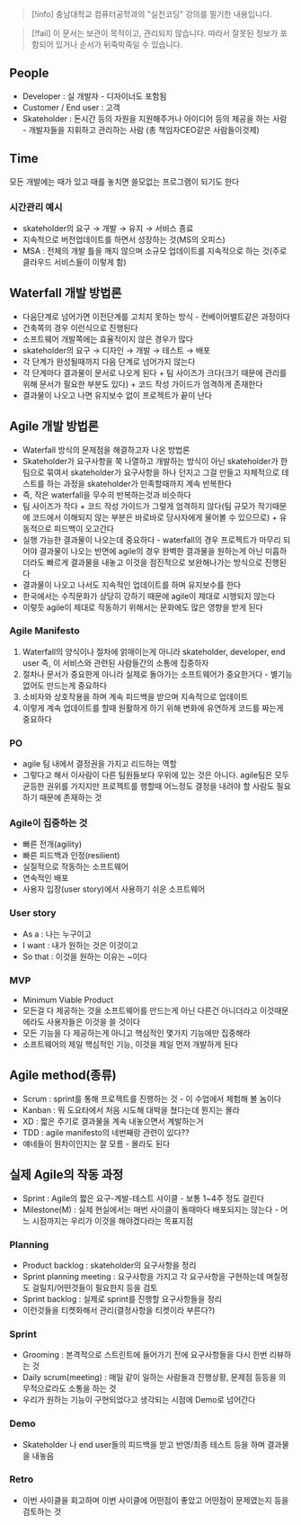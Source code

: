 > [!info] 충남대학교 컴퓨터공학과의 "실전코딩" 강의를 필기한 내용입니다.

> [!fail] 이 문서는 보관이 목적이고, 관리되지 않습니다. 따라서 잘못된 정보가 포함되어 있거나 순서가 뒤죽박죽일 수 있습니다.

## People

- Developer : 실 개발자 - 디자이너도 포함됨
- Customer / End user : 고객
- Skateholder : 돈시간 등의 자원을 지원해주거나 아이디어 등의 제공을 하는 사람 - 개발자들을 지휘하고 관리하는 사람 (총 책임자CEO같은 사람들이것제)

## Time

모든 개발에는 때가 있고 때를 놓치면 쓸모없는 프로그램이 되기도 한다

### 시간관리 예시

- skateholder의 요구 → 개발 → 유지 → 서비스 종료
- 지속적으로 버전업데이트를 하면서 성장하는 것(MS의 오피스)
- MSA : 전체의 개발 틀을 깨지 않으며 소규모 업데이트를 지속적으로 하는 것(주로 클라우드 서비스들이 이렇게 함)

## Waterfall 개발 방법론

- 다음단계로 넘어가면 이전단계를 고치지 못하는 방식 - 컨베이어밸트같은 과정이다
- 건축쪽의 경우 이런식으로 진행된다
- 소프트웨어 개발쪽에는 효율적이지 않은 경우가 많다
- skateholder의 요구 → 디자인 → 개발 → 테스트 → 배포
- 각 단계가 완성될때까지 다음 단계로 넘어가지 않는다
- 각 단계마다 결과물이 문서로 나오게 된다 + 팀 사이즈가 크다(크기 때문에 관리를 위해 문서가 필요한 부분도 있다) + 코드 작성 가이드가 엄격하게 존재한다
- 결과물이 나오고 나면 유지보수 없이 프로젝트가 끝이 난다

## Agile 개발 방법론

- Waterfall 방식의 문제점을 해결하고자 나온 방법론
- Skateholder가 요구사항을 쭉 나열하고 개발하는 방식이 아닌 skateholder가 한팀으로 묶여서 skateholder가 요구사항을 하나 던지고 그걸 만들고 자체적으로 테스트를 하는 과정을 skateholder가 만족할때까지 계속 반복한다
- 즉, 작은 waterfall을 무수히 반복하는것과 비슷하다
- 팀 사이즈가 작다 + 코드 작성 가이드가 그렇게 엄격하지 않다(팀 규모가 작기때문에 코드에서 이해되지 않는 부분은 바로바로 당사자에게 물어볼 수 있으므로) + 유동적으로 피드백이 오고간다
- 실행 가능한 결과물이 나오는데 중요하다 - waterfall의 경우 프로젝트가 마무리 되어야 결과물이 나오는 반면에 agile의 경우 완벽한 결과물을 원하는게 아닌 미흡하더라도 빠르게 결과물을 내놓고 이것을 점진적으로 보완해나가는 방식으로 진행된다
- 결과물이 나오고 나서도 지속적인 업데이트를 하며 유지보수를 한다
- 한국에서는 수직문화가 상당히 강하기 때문에 agile이 제대로 시행되지 않는다
- 이렇듯 agile이 제대로 작동하기 위해서는 문화에도 많은 영향을 받게 된다

### Agile Manifesto

1. Waterfall의 양식이나 절차에 얽매이는게 아니라 skateholder, developer, end user 즉, 이 서비스와 관련된 사람들간의 소통에 집중하자
2. 절차나 문서가 중요한게 아니라 실제로 돌아가는 소프트웨어가 중요한거다 - 별기능 없어도 만드는게 중요하다
3. 소비자와 상호작용을 하며 계속 피드백을 받으며 지속적으로 업데이트
4. 이렇게 계속 업데이트를 할때 원활하게 하기 위해 변화에 유연하게 코드를 짜는게 중요하다

### PO

- agile 팀 내에서 결정권을 가지고 리드하는 역할
- 그렇다고 해서 이사람이 다른 팀원들보다 우위에 있는 것은 아니다. agile팀은 모두 균등한 권위를 가지지만 프로젝트를 행할때 어느정도 결정을 내려야 할 사람도 필요하기 때문에 존재하는 것

### Agile이 집중하는 것

- 빠른 전개(agility)
- 빠른 피드백과 인정(resilient)
- 실질적으로 작동하는 소프트웨어
- 연속적인 배포
- 사용자 입장(user story)에서 사용하기 쉬운 소프트웨어

### User story

- As a : 나는 누구이고
- I want : 내가 원하는 것은 이것이고
- So that : 이것을 원하는 이유는 ~이다

### MVP

- Minimum Viable Product
- 모든걸 다 제공하는 것을 소프트웨어를 만드는게 아닌 다른건 아니더라고 이것때문에라도 사용자들은 이것을 쓸 것이다
- 모든 기능을 다 제공하는게 아니고 핵심적인 몇가지 기능에만 집중해라
- 소프트웨어의 제일 핵심적인 기능, 이것을 제일 먼저 개발하게 된다

## Agile method(종류)

- Scrum : sprint를 통해 프로젝트를 진행하는 것 - 이 수업에서 체험해 볼 놈이다
- Kanban : 뭐 도요타에서 처음 시도해 대박을 쳤다는데 뭔지는 몰라
- XD : 짧은 주기로 결과물을 계속 내놓으면서 계발하는거
- TDD : agile manifesto의 네번째랑 관련이 있다??
- 얘네들이 뭔차이인지는 잘 모름 - 몰라도 된다

## 실제 Agile의 작동 과정

- Sprint : Agile의 짧은 요구-계발-테스트 사이클 - 보통 1~4주 정도 걸린다
- Milestone(M) : 실제 현실에서는 매번 사이클이 돌때마다 배포되지는 않는다 - 어느 시점까지는 우리가 이것을 해야겠다라는 목표지점

### Planning

- Product backlog : skateholder의 요구사항을 정리
- Sprint planning meeting : 요구사항을 가지고 각 요구사항을 구현하는데 며칠정도 걸릴지/어떤것들이 필요한지 등을 검토
- Sprint backlog : 실제로 sprint를 진행할 요구사항들을 정리
- 이런것들을 티켓화해서 관리(결정사항을 티켓이라 부른다?)

### Sprint

- Grooming : 본격적으로 스트린트에 들어가기 전에 요구사항들을 다시 한번 리뷰하는 것
- Daily scrum(meeting) : 매일 같이 일하는 사람들과 진행상황, 문제점 등등을 의무적으로라도 소통을 하는 것
- 우리가 원하는 기능이 구현되었다고 생각되는 시점에 Demo로 넘어간다

### Demo

- Skateholder 나 end user들의 피드백을 받고 반영/최종 테스트 등을 하며 결과물을 내놓음

### Retro

- 이번 사이클을 회고하며 이번 사이클에 어떤점이 좋았고 어떤점이 문제였는지 등을 검토하는 것